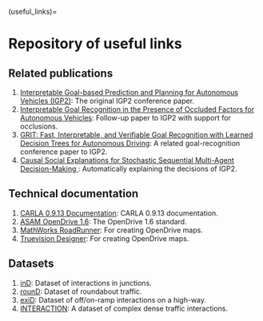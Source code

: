 (useful_links)=
# Repository of useful links

## Related publications
1. [Interpretable Goal-based Prediction and Planning for Autonomous Vehicles (IGP2)](https://www.five.ai/igp2): The original IGP2 conference paper.
2. [Interpretable Goal Recognition in the Presence of Occluded Factors for Autonomous Vehicles](https://www.five.ai/gofi): Follow-up paper to IGP2 with support for occlusions.
3. [GRIT: Fast, Interpretable, and Verifiable Goal Recognition with Learned Decision Trees for Autonomous Driving](https://ieeexplore.ieee.org/document/9636279): A related goal-recognition conference paper to IGP2.
4. [Causal Social Explanations for Stochastic Sequential Multi-Agent Decision-Making
](https://arxiv.org/abs/2302.10809): Automatically explaining the decisions of IGP2.

## Technical documentation
1. [CARLA 0.9.13 Documentation](https://carla.readthedocs.io/en/0.9.13/): CARLA 0.9.13 documentation.
2. [ASAM OpenDrive 1.6](https://www.asam.net/index.php?eID=dumpFile&t=f&f=4089&token=deea5d707e2d0edeeb4fccd544a973de4bc46a09): The OpenDrive 1.6 standard.
3. [MathWorks RoadRunner](https://uk.mathworks.com/products/roadrunner.html): For creating OpenDrive maps.
4. [Truevision Designer](https://www.truevision.ai/designer): For creating OpenDrive maps.

## Datasets
1. [inD](https://www.ind-dataset.com/): Dataset of interactions in junctions.
2. [rounD](https://www.round-dataset.com/): Dataset of roundabout traffic.
3. [exiD](https://www.exid-dataset.com/): Dataset of off/on-ramp interactions on a high-way.
4. [INTERACTION](http://interaction-dataset.com/): A dataset of complex dense traffic interactions.